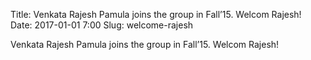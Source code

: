 Title: Venkata Rajesh Pamula joins the group in Fall’15. Welcom Rajesh!
Date: 2017-01-01 7:00
Slug: welcome-rajesh

Venkata Rajesh Pamula joins the group in Fall’15. Welcom Rajesh!
